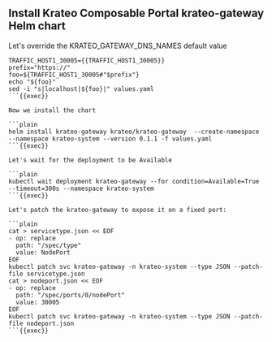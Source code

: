 ## Install Krateo Composable Portal krateo-gateway Helm chart
Let's override the KRATEO_GATEWAY_DNS_NAMES default value

```plain
TRAFFIC_HOST1_30005={{TRAFFIC_HOST1_30005}}
prefix="https://"
foo=${TRAFFIC_HOST1_30005#"$prefix"}
echo "${foo}"
sed -i "s|localhost|${foo}|" values.yaml
```{{exec}}

Now we install the chart

```plain
helm install krateo-gateway krateo/krateo-gateway  --create-namespace --namespace krateo-system --version 0.1.1 -f values.yaml
```{{exec}}

Let's wait for the deployment to be Available

```plain
kubectl wait deployment krateo-gateway --for condition=Available=True --timeout=300s --namespace krateo-system
```{{exec}}

Let's patch the krateo-gateway to expose it on a fixed port:

```plain
cat > servicetype.json << EOF
- op: replace
  path: "/spec/type"
  value: NodePort
EOF
kubectl patch svc krateo-gateway -n krateo-system --type JSON --patch-file servicetype.json
cat > nodeport.json << EOF
- op: replace
  path: "/spec/ports/0/nodePort"
  value: 30005
EOF
kubectl patch svc krateo-gateway -n krateo-system --type JSON --patch-file nodeport.json
```{{exec}}
